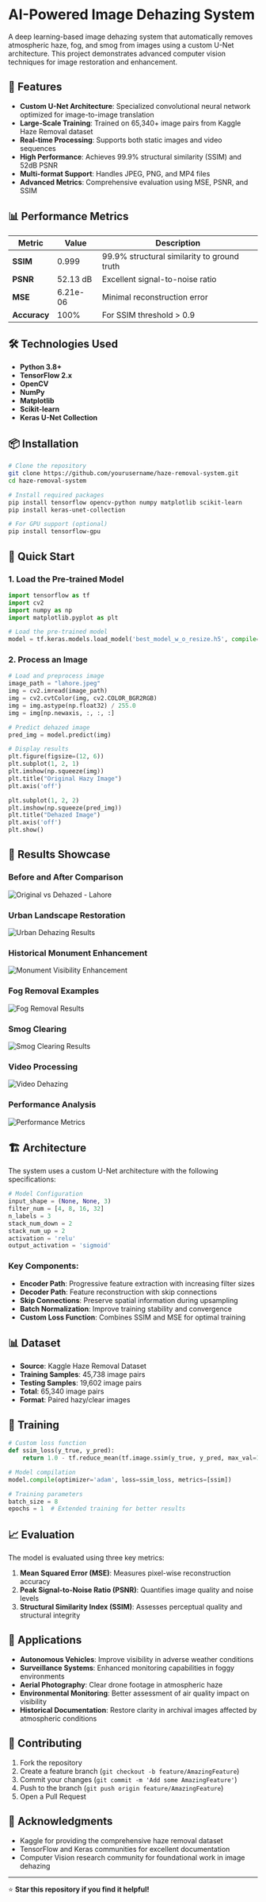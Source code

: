 # AI-Powered Image Dehazing System

A deep learning-based image dehazing system that automatically removes atmospheric haze, fog, and smog from images using a custom U-Net architecture. This project demonstrates advanced computer vision techniques for image restoration and enhancement.

## 🚀 Features

- **Custom U-Net Architecture**: Specialized convolutional neural network optimized for image-to-image translation
- **Large-Scale Training**: Trained on 65,340+ image pairs from Kaggle Haze Removal dataset
- **Real-time Processing**: Supports both static images and video sequences
- **High Performance**: Achieves 99.9% structural similarity (SSIM) and 52dB PSNR
- **Multi-format Support**: Handles JPEG, PNG, and MP4 files
- **Advanced Metrics**: Comprehensive evaluation using MSE, PSNR, and SSIM

## 📊 Performance Metrics

| Metric | Value | Description |
|--------|-------|-------------|
| **SSIM** | 0.999 | 99.9% structural similarity to ground truth |
| **PSNR** | 52.13 dB | Excellent signal-to-noise ratio |
| **MSE** | 6.21e-06 | Minimal reconstruction error |
| **Accuracy** | 100% | For SSIM threshold > 0.9 |

## 🛠️ Technologies Used

- **Python 3.8+**
- **TensorFlow 2.x**
- **OpenCV**
- **NumPy**
- **Matplotlib**
- **Scikit-learn**
- **Keras U-Net Collection**

## 📦 Installation

```bash
# Clone the repository
git clone https://github.com/yourusername/haze-removal-system.git
cd haze-removal-system

# Install required packages
pip install tensorflow opencv-python numpy matplotlib scikit-learn
pip install keras-unet-collection

# For GPU support (optional)
pip install tensorflow-gpu
```

## 🚀 Quick Start

### 1. Load the Pre-trained Model

```python
import tensorflow as tf
import cv2
import numpy as np
import matplotlib.pyplot as plt

# Load the pre-trained model
model = tf.keras.models.load_model('best_model_w_o_resize.h5', compile=False)
```

### 2. Process an Image

```python
# Load and preprocess image
image_path = "lahore.jpeg"
img = cv2.imread(image_path)
img = cv2.cvtColor(img, cv2.COLOR_BGR2RGB)
img = img.astype(np.float32) / 255.0
img = img[np.newaxis, :, :, :]

# Predict dehazed image
pred_img = model.predict(img)

# Display results
plt.figure(figsize=(12, 6))
plt.subplot(1, 2, 1)
plt.imshow(np.squeeze(img))
plt.title("Original Hazy Image")
plt.axis('off')

plt.subplot(1, 2, 2)
plt.imshow(np.squeeze(pred_img))
plt.title("Dehazed Image")
plt.axis('off')
plt.show()
```

## 📸 Results Showcase

### Before and After Comparison

![Original vs Dehazed - Lahore](https://github.com/user-attachments/assets/3c906dd3-f695-41d5-8eeb-0dc0c52f84f1)

### Urban Landscape Restoration

![Urban Dehazing Results](https://github.com/user-attachments/assets/b83875a8-aa57-4143-9ef4-289399b03913)

### Historical Monument Enhancement

![Monument Visibility Enhancement](https://github.com/user-attachments/assets/b7abcd92-13b0-4ab9-ab59-cd9144345960)

### Fog Removal Examples

![Fog Removal Results](https://github.com/user-attachments/assets/a2685998-0a0b-431e-ba0f-67fb9a5cd4c1)

### Smog Clearing

![Smog Clearing Results](https://github.com/user-attachments/assets/4e5a2c4b-1ab0-4fe9-86e9-2e3756545009)

### Video Processing

![Video Dehazing](https://github.com/user-attachments/assets/65bda395-748c-4e0c-a34c-a874bdc28bea)

### Performance Analysis

![Performance Metrics](https://github.com/user-attachments/assets/8fb4a0a6-9dce-4158-9bae-e3763c233db7)

## 🏗️ Architecture

The system uses a custom U-Net architecture with the following specifications:

```python
# Model Configuration
input_shape = (None, None, 3)
filter_num = [4, 8, 16, 32]
n_labels = 3
stack_num_down = 2
stack_num_up = 2
activation = 'relu'
output_activation = 'sigmoid'
```

### Key Components:

- **Encoder Path**: Progressive feature extraction with increasing filter sizes
- **Decoder Path**: Feature reconstruction with skip connections
- **Skip Connections**: Preserve spatial information during upsampling
- **Batch Normalization**: Improve training stability and convergence
- **Custom Loss Function**: Combines SSIM and MSE for optimal training

## 📊 Dataset

- **Source**: Kaggle Haze Removal Dataset
- **Training Samples**: 45,738 image pairs
- **Testing Samples**: 19,602 image pairs
- **Total**: 65,340 image pairs
- **Format**: Paired hazy/clear images

## 🔧 Training

```python
# Custom loss function
def ssim_loss(y_true, y_pred):
    return 1.0 - tf.reduce_mean(tf.image.ssim(y_true, y_pred, max_val=1.0))

# Model compilation
model.compile(optimizer='adam', loss=ssim_loss, metrics=[ssim])

# Training parameters
batch_size = 8
epochs = 1  # Extended training for better results
```

## 📈 Evaluation

The model is evaluated using three key metrics:

1. **Mean Squared Error (MSE)**: Measures pixel-wise reconstruction accuracy
2. **Peak Signal-to-Noise Ratio (PSNR)**: Quantifies image quality and noise levels
3. **Structural Similarity Index (SSIM)**: Assesses perceptual quality and structural integrity

## 🎯 Applications

- **Autonomous Vehicles**: Improve visibility in adverse weather conditions
- **Surveillance Systems**: Enhanced monitoring capabilities in foggy environments
- **Aerial Photography**: Clear drone footage in atmospheric haze
- **Environmental Monitoring**: Better assessment of air quality impact on visibility
- **Historical Documentation**: Restore clarity in archival images affected by atmospheric conditions

## 🤝 Contributing

1. Fork the repository
2. Create a feature branch (`git checkout -b feature/AmazingFeature`)
3. Commit your changes (`git commit -m 'Add some AmazingFeature'`)
4. Push to the branch (`git push origin feature/AmazingFeature`)
5. Open a Pull Request

## 🙏 Acknowledgments

- Kaggle for providing the comprehensive haze removal dataset
- TensorFlow and Keras communities for excellent documentation
- Computer Vision research community for foundational work in image dehazing

---

⭐ **Star this repository if you find it helpful!** 
